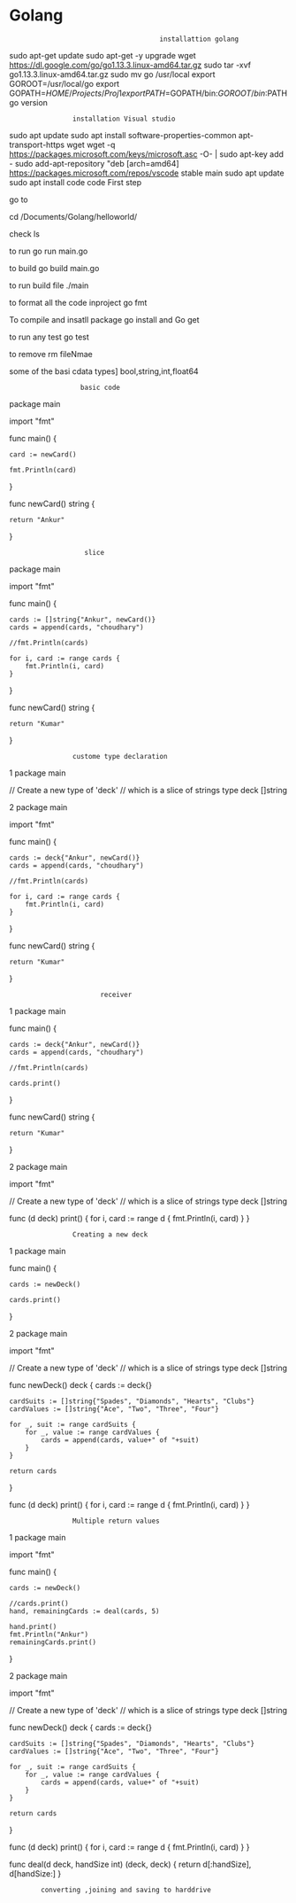 # Golang

                                          installattion golang



sudo apt-get update
sudo apt-get -y upgrade
wget https://dl.google.com/go/go1.13.3.linux-amd64.tar.gz
sudo tar -xvf go1.13.3.linux-amd64.tar.gz
sudo mv go /usr/local
export GOROOT=/usr/local/go
export GOPATH=$HOME/Projects/Proj1
export PATH=$GOPATH/bin:$GOROOT/bin:$PATH
go version
						
					installation Visual studio




sudo apt update
sudo apt install software-properties-common apt-transport-https wget
wget -q https://packages.microsoft.com/keys/microsoft.asc -O- | sudo apt-key add -
sudo add-apt-repository "deb [arch=amd64] https://packages.microsoft.com/repos/vscode stable main
sudo apt update
sudo apt install code
code
				          First step



												
go to 

cd /Documents/Golang/helloworld/

check ls

to run
go run main.go

to build
 go build main.go

to run build file
./main

to format all the code inproject
go fmt

To compile and insatll package
go install  and Go get

to run any test
go test

to remove
rm fileNmae

some of the basi cdata types]
bool,string,int,float64

					  basic code



package main

import "fmt"

func main() {

	card := newCard()

	fmt.Println(card)

}

func newCard() string {

	return "Ankur"
}



					   slice




package main

import "fmt"

func main() {

	cards := []string{"Ankur", newCard()}
	cards = append(cards, "choudhary")

	//fmt.Println(cards)

	for i, card := range cards {
		fmt.Println(i, card)
	}

}

func newCard() string {

	return "Kumar"
}



					
					custome type declaration
1
package main

// Create a new type of 'deck'
// which is a slice of strings
type deck []string

2
package main

import "fmt"

func main() {

	cards := deck{"Ankur", newCard()}
	cards = append(cards, "choudhary")

	//fmt.Println(cards)

	for i, card := range cards {
		fmt.Println(i, card)
	}

}

func newCard() string {

	return "Kumar"
}




				           receiver

1
package main

func main() {

	cards := deck{"Ankur", newCard()}
	cards = append(cards, "choudhary")

	//fmt.Println(cards)

	cards.print()

}

func newCard() string {

	return "Kumar"
}

2
package main

import "fmt"

// Create a new type of 'deck'
// which is a slice of strings
type deck []string

func (d deck) print() {
	for i, card := range d {
		fmt.Println(i, card)
	}
}


						

					Creating a new deck
1
package main

func main() {

	cards := newDeck()

	cards.print()

}

2
package main

import "fmt"

// Create a new type of 'deck'
// which is a slice of strings
type deck []string

func newDeck() deck {
	cards := deck{}

	cardSuits := []string{"Spades", "Diamonds", "Hearts", "Clubs"}
	cardValues := []string{"Ace", "Two", "Three", "Four"}

	for _, suit := range cardSuits {
		for _, value := range cardValues {
			cards = append(cards, value+" of "+suit)
		}
	}

	return cards
}

func (d deck) print() {
	for i, card := range d {
		fmt.Println(i, card)
	}
}



			
					Multiple return values
1
package main

import "fmt"

func main() {

	cards := newDeck()

	//cards.print()
	hand, remainingCards := deal(cards, 5)

	hand.print()
	fmt.Println("Ankur")
	remainingCards.print()

}

2
package main

import "fmt"

// Create a new type of 'deck'
// which is a slice of strings
type deck []string

func newDeck() deck {
	cards := deck{}

	cardSuits := []string{"Spades", "Diamonds", "Hearts", "Clubs"}
	cardValues := []string{"Ace", "Two", "Three", "Four"}

	for _, suit := range cardSuits {
		for _, value := range cardValues {
			cards = append(cards, value+" of "+suit)
		}
	}

	return cards
}

func (d deck) print() {
	for i, card := range d {
		fmt.Println(i, card)
	}
}

func deal(d deck, handSize int) (deck, deck) {
	return d[:handSize], d[handSize:]
}



			converting ,joining and saving to harddrive




